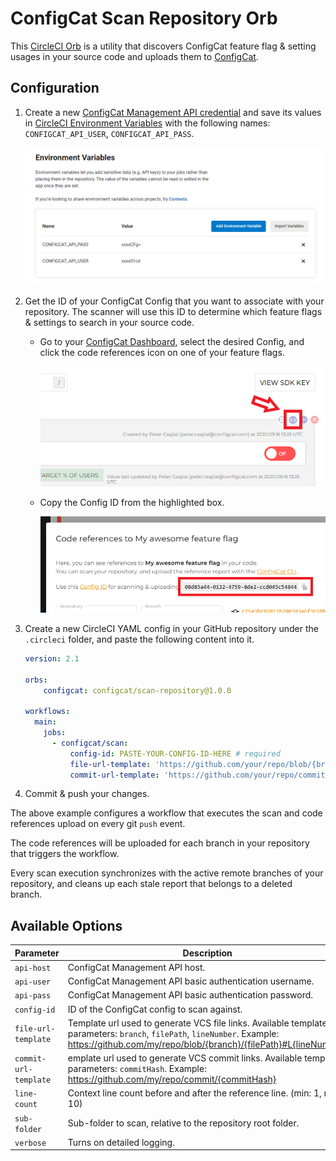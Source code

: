 # ConfigCat Scan Repository Orb
This [CircleCI Orb](https://circleci.com/docs/2.0/orb-concepts) is a utility that discovers ConfigCat feature flag & setting usages in your source code and uploads them to [ConfigCat](https://configcat.com).

## Configuration
1. Create a new [ConfigCat Management API credential](https://app.configcat.com/my-account/public-api-credentials) and save its values in [CircleCI Environment Variables](https://circleci.com/docs/2.0/env-vars/#setting-an-environment-variable-in-a-project) with the following names: `CONFIGCAT_API_USER`, `CONFIGCAT_API_PASS`.

    ![secrets](https://raw.githubusercontent.com/configcat/scan-repository-orb/main/assets/secrets.png  "secrets")

2. Get the ID of your ConfigCat Config that you want to associate with your repository. The scanner will use this ID to determine which feature flags & settings to search in your source code.
    - Go to your [ConfigCat Dashboard](https://app.configcat.com), select the desired Config, and click the code references icon on one of your feature flags.

      ![code-ref](https://raw.githubusercontent.com/configcat/scan-repository-orb/main/assets/code_ref.png  "code-ref")
    - Copy the Config ID from the highlighted box.

      ![config-id](https://raw.githubusercontent.com/configcat/scan-repository-orb/main/assets/config_id.png  "config-id")

3. Create a new CircleCI YAML config in your GitHub repository under the `.circleci` folder, and paste the following content into it.
    ```yaml
    version: 2.1

    orbs:
        configcat: configcat/scan-repository@1.0.0

    workflows:
      main:
        jobs:
          - configcat/scan:
              config-id: PASTE-YOUR-CONFIG-ID-HERE # required
              file-url-template: 'https://github.com/your/repo/blob/{branch}/{filePath}#L{lineNumber}' # optional, used to generate links to your repository
              commit-url-template: 'https://github.com/your/repo/commit/{commitHash}' # optional, used to generate links to your repository
    ```

4. Commit & push your changes.

The above example configures a workflow that executes the scan and code references upload on every git `push` event.

The code references will be uploaded for each branch in your repository that triggers the workflow. 

Every scan execution synchronizes with the active remote branches of your repository, and cleans up each stale report that belongs to a deleted branch.

## Available Options

| Parameter             | Description                                                                | Required   | Default             |
| --------------------- | -------------------------------------------------------------------------- | ---------- | ------------------- |
| `api-host`            | ConfigCat Management API host.                                             | yes        | `api.configcat.com` |
| `api-user`            | ConfigCat Management API basic authentication username.                    | yes        |                     |
| `api-pass`            | ConfigCat Management API basic authentication password.                    | yes        |                     |
| `config-id`           | ID of the ConfigCat config to scan against.                                | yes        |                     |
| `file-url-template`   | Template url used to generate VCS file links. Available template parameters: `branch`, `filePath`, `lineNumber`. Example: https://github.com/my/repo/blob/{branch}/{filePath}#L{lineNumber}                           | no         |                     |
| `commit-url-template` | emplate url used to generate VCS commit links. Available template parameters: `commitHash`. Example: https://github.com/my/repo/commit/{commitHash}                                                               | no         |                     |
| `line-count`          | Context line count before and after the reference line. (min: 1, max: 10)  | no         | 5                   |
| `sub-folder`          | Sub-folder to scan, relative to the repository root folder.                | no         |                     |
| `verbose`             | Turns on detailed logging.                                                 | no         | false               |
